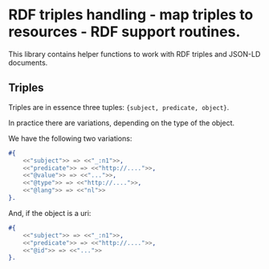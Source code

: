 # RDF triples handling - map triples to resources - RDF support routines.

This library contains helper functions to work with RDF triples and JSON-LD documents.

## Triples

Triples are in essence three tuples: `{subject, predicate, object}`.

In practice there are variations, depending on the type of the object.

We have the following two variations:

```erlang
#{
    <<"subject">> => <<"_:n1">>,
    <<"predicate">> => <<"http://....">>,
    <<"@value">> => <<"...">>,
    <<"@type">> => <<"http://....">>,
    <<"@lang">> => <<"nl">>
}.

```

And, if the object is a uri:

```erlang
#{
    <<"subject">> => <<"_:n1">>,
    <<"predicate">> => <<"http://....">>,
    <<"@id">> => <<"...">>
}.
```
